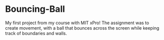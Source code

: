 # Bouncing-Ball
My first project from my course with MIT xPro! The assignment was to create movement, with a ball that bounces across the screen while keeping track of boundaries and walls.
